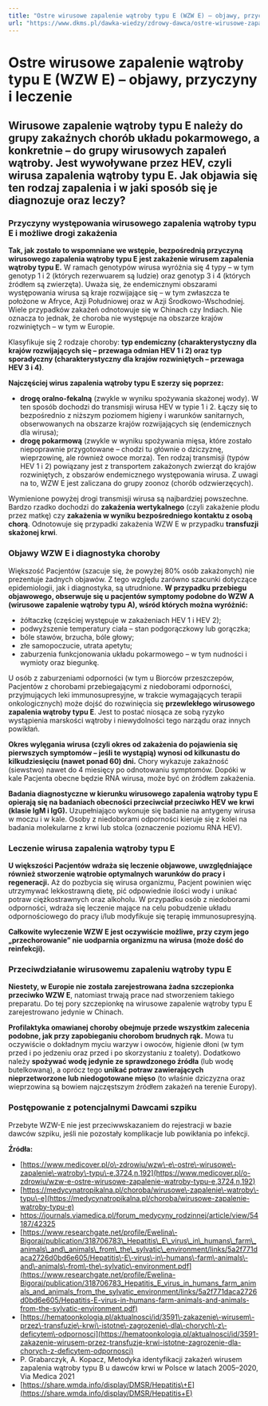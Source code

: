 ```yaml
---
title: "Ostre wirusowe zapalenie wątroby typu E (WZW E) – objawy, przyczyny i leczenie"
url: "https://www.dkms.pl/dawka-wiedzy/zdrowy-dawca/ostre-wirusowe-zapalenie-watroby-typue-wzwe-objawy-przyczyny-oraz-leczenie"
---
```


# Ostre wirusowe zapalenie wątroby typu E (WZW E) – objawy, przyczyny i leczenie

## Wirusowe zapalenie wątroby typu E należy do grupy zakaźnych chorób układu pokarmowego, a konkretnie – do grupy wirusowych zapaleń wątroby. Jest wywoływane przez HEV, czyli wirusa zapalenia wątroby typu E. Jak objawia się ten rodzaj zapalenia i w jaki sposób się je diagnozuje oraz leczy?

### Przyczyny występowania wirusowego zapalenia wątroby typu E i możliwe drogi zakażenia


**Tak, jak zostało to wspomniane we wstępie, bezpośrednią przyczyną wirusowego zapalenia wątroby typu E jest zakażenie wirusem zapalenia wątroby typu E.** W ramach genotypów wirusa wyróżnia się 4 typy – w tym genotyp 1 i 2 (których rezerwuarem są ludzie) oraz genotyp 3 i 4 (których źródłem są zwierzęta). Uważa się, że endemicznymi obszarami występowania wirusa są kraje rozwijające się – w tym zwłaszcza te położone w Afryce, Azji Południowej oraz w Azji Środkowo\-Wschodniej. Wiele przypadków zakażeń odnotowuje się w Chinach czy Indiach. Nie oznacza to jednak, że choroba nie występuje na obszarze krajów rozwiniętych – w tym w Europie.


Klasyfikuje się 2 rodzaje choroby: **typ endemiczny (charakterystyczny dla krajów rozwijających się – przewaga odmian HEV 1 i 2\) oraz typ sporadyczny (charakterystyczny dla krajów rozwiniętych – przewaga HEV 3 i 4\)**.


**Najczęściej wirus zapalenia wątroby typu E szerzy się poprzez:**


* **drogę oralno\-fekalną** (zwykle w wyniku spożywania skażonej wody). W ten sposób dochodzi do transmisji wirusa HEV w typie 1 i 2\. Łączy się to bezpośrednio z niższym poziomem higieny i warunków sanitarnych, obserwowanych na obszarze krajów rozwijających się (endemicznych dla wirusa);
* **drogę pokarmową** (zwykle w wyniku spożywania mięsa, które zostało niepoprawnie przygotowane – chodzi tu głównie o dziczyznę, wieprzowinę, ale również owoce morza). Ten rodzaj transmisji (typów HEV 1 i 2\) powiązany jest z transportem zakażonych zwierząt do krajów rozwiniętych, z obszarów endemicznego występowania wirusa. Z uwagi na to, WZW E jest zaliczana do grupy zoonoz (chorób odzwierzęcych).


Wymienione powyżej drogi transmisji wirusa są najbardziej powszechne. Bardzo rzadko dochodzi do **zakażenia wertykalnego** (czyli zakażenie płodu przez matkę) czy **zakażenia w wyniku bezpośredniego kontaktu z osobą chorą**. Odnotowuje się przypadki zakażenia WZW E w przypadku **transfuzji skażonej krwi**.


### Objawy WZW E i diagnostyka choroby


Większość Pacjentów (szacuje się, że powyżej 80% osób zakażonych) nie prezentuje żadnych objawów. Z tego względu zarówno szacunki dotyczące epidemiologii, jak i diagnostyka, są utrudnione. **W przypadku przebiegu objawowego, obserwuje się u pacjentów symptomy podobne do WZW A (wirusowe zapalenie wątroby typu A), wśród których można wyróżnić:**


* żółtaczkę (częściej występuje w zakażeniach HEV 1 i HEV 2\);
* podwyższenie temperatury ciała – stan podgorączkowy lub gorączka;
* bóle stawów, brzucha, bóle głowy;
* złe samopoczucie, utrata apetytu;
* zaburzenia funkcjonowania układu pokarmowego – w tym nudności i wymioty oraz biegunkę.


U osób z zaburzeniami odporności (w tym u Biorców przeszczepów, Pacjentów z chorobami przebiegającymi z niedoborami odporności, przyjmujących leki immunosupresyjne, w trakcie wymagających terapii onkologicznych) może dojść do rozwinięcia się **przewlekłego wirusowego zapalenia wątroby typu E**. Jest to postać niosąca ze sobą ryzyko wystąpienia marskości wątroby i niewydolności tego narządu oraz innych powikłań.


**Okres wylęgania wirusa (czyli okres od zakażenia do pojawienia się pierwszych symptomów – jeśli te wystąpią) wynosi od kilkunastu do kilkudziesięciu (nawet ponad 60\) dni.** Chory wykazuje zakaźność (siewstwo) nawet do 4 miesięcy po odnotowaniu symptomów. Dopóki w kale Pacjenta obecne będzie RNA wirusa, może być on źródłem zakażenia.


**Badania diagnostyczne w kierunku wirusowego zapalenia wątroby typu E opierają się na badaniach obecności przeciwciał przeciwko HEV we krwi (klasie IgM i IgG).** Uzupełniająco wykonuje się badanie na antygeny wirusa w moczu i w kale. Osoby z niedoborami odporności kieruje się z kolei na badania molekularne z krwi lub stolca (oznaczenie poziomu RNA HEV).


### Leczenie wirusa zapalenia wątroby typu E


**U większości Pacjentów wdraża się leczenie objawowe, uwzględniające również stworzenie wątrobie optymalnych warunków do pracy i regeneracji.** Aż do pozbycia się wirusa organizmu, Pacjent powinien więc utrzymywać lekkostrawną dietę, pić odpowiednie ilości wody i unikać potraw ciężkostrawnych oraz alkoholu. W przypadku osób z niedoborami odporności, wdraża się leczenie mające na celu pobudzenie układu odpornościowego do pracy i/lub modyfikuje się terapię immunosupresyjną.


**Całkowite wyleczenie WZW E jest oczywiście możliwe, przy czym jego „przechorowanie” nie uodparnia organizmu na wirusa (może dość do reinfekcji).**


### Przeciwdziałanie wirusowemu zapaleniu wątroby typu E


**Niestety, w Europie nie została zarejestrowana żadna szczepionka przeciwko WZW E**, natomiast trwają prace nad stworzeniem takiego preparatu. Do tej pory szczepionkę na wirusowe zapalenie wątroby typu E zarejestrowano jedynie w Chinach.


**Profilaktyka omawianej choroby obejmuje przede wszystkim zalecenia podobne, jak przy zapobieganiu chorobom brudnych rąk.** Mowa tu oczywiście o dokładnym myciu warzyw i owoców, higienie dłoni (w tym przed i po jedzeniu oraz przed i po skorzystaniu z toalety). Dodatkowo należy **spożywać wodę jedynie ze sprawdzonego źródła** (lub wodę butelkowaną), a oprócz tego **unikać potraw zawierających nieprzetworzone lub niedogotowane mięso** (to właśnie dziczyzna oraz wieprzowina są bowiem najczęstszym źródłem zakażeń na terenie Europy).


### Postępowanie z potencjalnymi Dawcami szpiku


Przebyte WZW\-E nie jest przeciwwskazaniem do rejestracji w bazie dawców szpiku, jeśli nie pozostały komplikacje lub powikłania po infekcji.


**Źródła:**


* [https://www.medicover.pl/o\-zdrowiu/wzw\-e\-ostre\-wirusowe\-zapalenie\-watroby\-typu\-e,3724,n,192](https://www.medicover.pl/o-zdrowiu/wzw-e-ostre-wirusowe-zapalenie-watroby-typu-e,3724,n,192)
* [https://medycynatropikalna.pl/choroba/wirusowe\-zapalenie\-watroby\-typu\-e](https://medycynatropikalna.pl/choroba/wirusowe-zapalenie-watroby-typu-e)
* <https://journals.viamedica.pl/forum_medycyny_rodzinnej/article/view/54187/42325>
* [https://www.researchgate.net/profile/Ewelina\-Bigoraj/publication/318706783\_Hepatitis\_E\_virus\_in\_humans\_farm\_animals\_and\_animals\_from\_the\_sylvatic\_environment/links/5a2f771daca2726d0bd6e605/Hepatitis\-E\-virus\-in\-humans\-farm\-animals\-and\-animals\-from\-the\-sylvatic\-environment.pdf](https://www.researchgate.net/profile/Ewelina-Bigoraj/publication/318706783_Hepatitis_E_virus_in_humans_farm_animals_and_animals_from_the_sylvatic_environment/links/5a2f771daca2726d0bd6e605/Hepatitis-E-virus-in-humans-farm-animals-and-animals-from-the-sylvatic-environment.pdf)
* [https://hematoonkologia.pl/aktualnosci/id/3591\-zakazenie\-wirusem\-przez\-transfuzje\-krwi\-istotne\-zagrozenie\-dla\-chorych\-z\-deficytem\-odpornosci](https://hematoonkologia.pl/aktualnosci/id/3591-zakazenie-wirusem-przez-transfuzje-krwi-istotne-zagrozenie-dla-chorych-z-deficytem-odpornosci)
* P. Grabarczyk, A. Kopacz, Metodyka identyfikacji zakażeń wirusem zapalenia wątroby typu B u dawców krwi w Polsce w latach 2005–2020, Via Medica 2021
* [https://share.wmda.info/display/DMSR/Hepatitis\+E](https://share.wmda.info/display/DMSR/Hepatitis+E)

